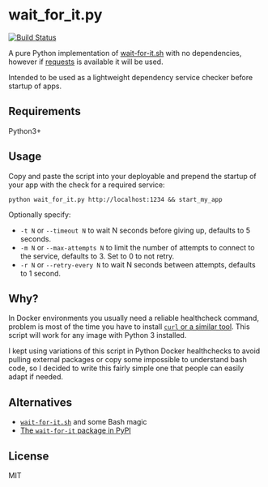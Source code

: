 # wait_for_it.py

[![Build Status](https://travis-ci.org/yeraydiazdiaz/wait_for_it.py.svg?branch=master)](https://travis-ci.org/yeraydiazdiaz/wait_for_it.py)

A pure Python implementation of [wait-for-it.sh](https://github.com/vishnubob/wait-for-it) with no dependencies, however if [requests](https://docs.python-requests.org) is available it will be used.

Intended to be used as a lightweight dependency service checker before startup of apps.

## Requirements

Python3+

## Usage

Copy and paste the script into your deployable and prepend the startup of your app with the check for a required service:

```
python wait_for_it.py http://localhost:1234 && start_my_app
```

Optionally specify:
- `-t N` or `--timeout N` to wait N seconds before giving up, defaults to 5 seconds.
- `-m N` or `--max-attempts N` to limit the number of attempts to connect to the service, defaults to 3. Set to 0 to not retry.
- `-r N` or `--retry-every N` to wait N seconds between attempts, defaults to 1 second.

## Why?

In Docker environments you usually need a reliable healthcheck command, problem is most of the time you have to install [`curl` or a similar tool](https://blog.sixeyed.com/docker-healthchecks-why-not-to-use-curl-or-iwr/). This script will work for any image with Python 3 installed.

I kept using variations of this script in Python Docker healthchecks to avoid pulling external packages or copy some impossible to understand bash code, so I decided to write this fairly simple one that people can easily adapt if needed.

## Alternatives

- [`wait-for-it.sh`](https://github.com/vishnubob/wait-for-it) and some Bash magic
- [The `wait-for-it` package in PyPI](https://pypi.org/project/wait-for-it/)

## License

MIT
